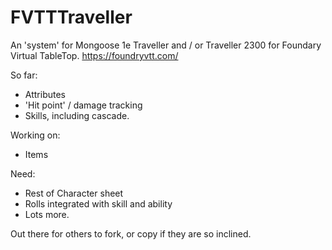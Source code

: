 # FVTTTraveller

An 'system' for Mongoose 1e Traveller and / or Traveller 2300 for Foundary Virtual TableTop.
https://foundryvtt.com/

So far:
* Attributes
* 'Hit point' / damage tracking
* Skills, including cascade.

Working on:
* Items

Need:
* Rest of Character sheet
* Rolls integrated with skill and ability
* Lots more.

Out there for others to fork, or copy if they are so inclined.  


